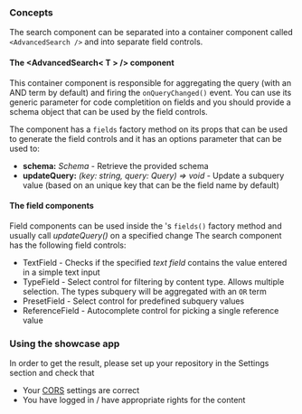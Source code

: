 ### Concepts

The search component can be separated into a container component called `<AdvancedSearch />` and into separate field controls.

#### The <AdvancedSearch< T > /> component

This container component is responsible for aggregating the query (with an AND term by default) and firing the `onQueryChanged()` event.
You can use its generic parameter for code completition on fields and you should provide a schema object that can be used by the field controls.

The component has a `fields` factory method on its props that can be used to generate the field controls and it has an options parameter that can be used to:

- **schema:** _Schema_ - Retrieve the provided schema
- **updateQuery:** _(key: string, query: Query) => void_ - Update a subquery value (based on an unique key that can be the field name by default)

#### The field components

Field components can be used inside the <AdvancedSearch>'s `fields()` factory method and usually call _updateQuery()_ on a specified change
The search component has the following field controls:

- TextField - Checks if the specified _text field_ contains the value entered in a simple text input
- TypeField - Select control for filtering by content type. Allows multiple selection. The types subquery will be aggregated with an `OR` term
- PresetField - Select control for predefined subquery values
- ReferenceField - Autocomplete control for picking a single reference value

### Using the showcase app

In order to get the result, please set up your repository in the Settings section and check that

- Your <a href="https://docs.sensenet.com/guides/setup#portal.settings" target="_blank">CORS</a> settings are correct
- You have logged in / have appropriate rights for the content
